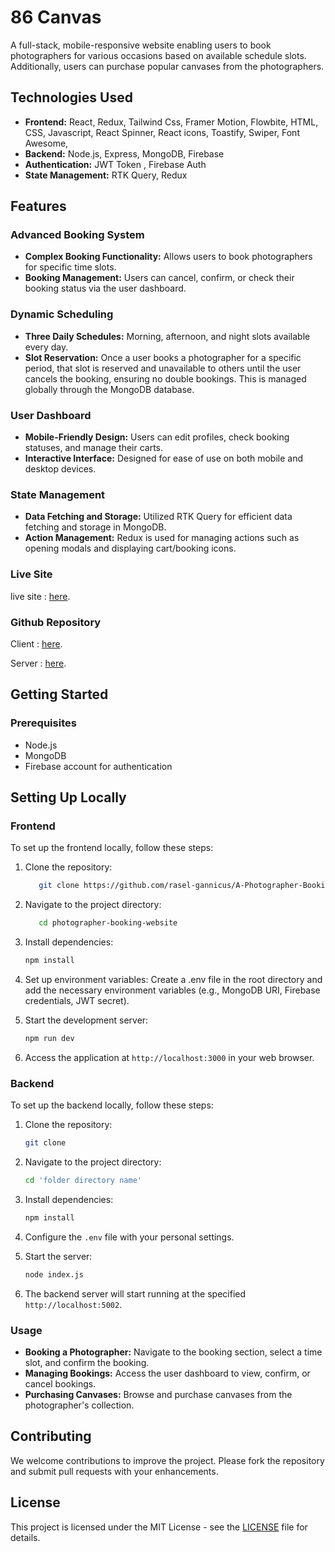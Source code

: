 # 86 Canvas

A full-stack, mobile-responsive website enabling users to book photographers for various occasions based on available schedule slots. Additionally, users can purchase popular canvases from the photographers.

## Technologies Used

- **Frontend:** React, Redux, Tailwind Css, Framer Motion, Flowbite, HTML, CSS, Javascript, React Spinner, React icons, Toastify, Swiper, Font Awesome,  
- **Backend:** Node.js, Express, MongoDB, Firebase
- **Authentication:** JWT Token , Firebase Auth
- **State Management:** RTK Query, Redux

## Features

### Advanced Booking System

- **Complex Booking Functionality:** Allows users to book photographers for specific time slots.
- **Booking Management:** Users can cancel, confirm, or check their booking status via the user dashboard.

### Dynamic Scheduling

- **Three Daily Schedules:** Morning, afternoon, and night slots available every day.
- **Slot Reservation:** Once a user books a photographer for a specific period, that slot is reserved and unavailable to others until the user cancels the booking, ensuring no double bookings. This is managed globally through the MongoDB database.

### User Dashboard

- **Mobile-Friendly Design:** Users can edit profiles, check booking statuses, and manage their carts.
- **Interactive Interface:** Designed for ease of use on both mobile and desktop devices.

### State Management

- **Data Fetching and Storage:** Utilized RTK Query for efficient data fetching and storage in MongoDB.
- **Action Management:** Redux is used for managing actions such as opening modals and displaying cart/booking icons.

### Live Site

live site : [here](https://photographer-portfolio-website-advance.vercel.app/).

### Github Repository

Client : [here](https://github.com/rasel-gannicus/A-Photographer-s-Website-with-E-commerce-and-Portfolio).

Server : [here](https://github.com/rasel-gannicus/server-for-Photographer-portfolio-website).

## Getting Started

### Prerequisites

- Node.js
- MongoDB
- Firebase account for authentication

## Setting Up Locally

### Frontend

To set up the frontend locally, follow these steps:

1. Clone the repository:

   ```bash
      git clone https://github.com/rasel-gannicus/A-Photographer-Booking-Website-.git

   ```

2. Navigate to the project directory:

   ```bash
      cd photographer-booking-website
   ```

3. Install dependencies:

   ```bash
   npm install
   ```

4. Set up environment variables:
   Create a .env file in the root directory and add the necessary environment variables (e.g., MongoDB URI, Firebase credentials, JWT secret).

5. Start the development server:

   ```bash
   npm run dev
   ```

6. Access the application at `http://localhost:3000` in your web browser.

### Backend

To set up the backend locally, follow these steps:

1. Clone the repository:

   ```bash
   git clone
   ```

2. Navigate to the project directory:

   ```bash
   cd 'folder directory name'


   ```

3. Install dependencies:

   ```bash
   npm install
   ```

4. Configure the `.env` file with your personal settings.

5. Start the server:

   ```bash
   node index.js
   ```

6. The backend server will start running at the specified `http://localhost:5002`.

### Usage

- **Booking a Photographer:** Navigate to the booking section, select a time slot, and confirm the booking.
- **Managing Bookings:** Access the user dashboard to view, confirm, or cancel bookings.
- **Purchasing Canvases:** Browse and purchase canvases from the photographer's collection.

## Contributing

We welcome contributions to improve the project. Please fork the repository and submit pull requests with your enhancements.

## License

This project is licensed under the MIT License - see the [LICENSE](LICENSE) file for details.
